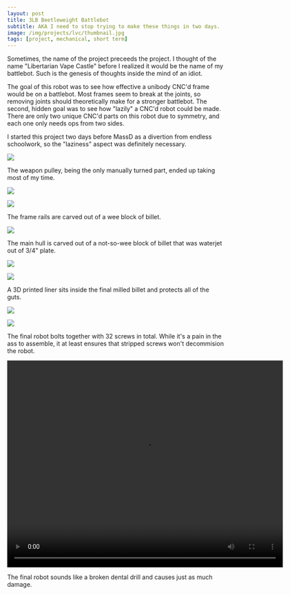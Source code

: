```yaml
---
layout: post
title: 3LB Beetleweight Battlebot
subtitle: AKA I need to stop trying to make these things in two days.
image: /img/projects/lvc/thumbnail.jpg
tags: [project, mechanical, short term]
---
```

Sometimes, the name of the project preceeds the project. I thought of the name "Libertarian Vape Castle" before I realized it would be the name of my battlebot. Such is the genesis of thoughts inside the mind of an idiot.

The goal of this robot was to see how effective a unibody CNC'd frame would be on a battlebot. Most frames seem to break at the joints, so removing joints should theoretically make for a stronger battlebot. The second, hidden goal was to see how "lazily" a CNC'd robot could be made. There are only two unique CNC'd parts on this robot due to symmetry, and each one only needs ops from two sides.

I started this project two days before MassD as a divertion from endless schoolwork, so the "laziness" aspect was definitely necessary.

![](/img/projects/lvc/1.jpg)

The weapon pulley, being the only manually turned part, ended up taking most of my time.

![](/img/projects/lvc/2.jpg)

![](/img/projects/lvc/3.jpg)

The frame rails are carved out of a wee block of billet.

![](/img/projects/lvc/4.jpg)

The main hull is carved out of a not-so-wee block of billet that was waterjet out of 3/4" plate.

![](/img/projects/lvc/5.jpg)

![](/img/projects/lvc/6.jpg)

A 3D printed liner sits inside the final milled billet and protects all of the guts.

![](/img/projects/lvc/7.jpg)

![](/img/projects/lvc/8.jpg)

The final robot bolts together with 32 screws in total. While it's a pain in the ass to assemble, it at least ensures that stripped screws won't decommision the robot.

<video width="640" height="480" controls>
  <source src="/img/projects/lvc/9.mp4" type="video/mp4">
Your browser does not support the video tag.
</video>

The final robot sounds like a broken dental drill and causes just as much damage. 
